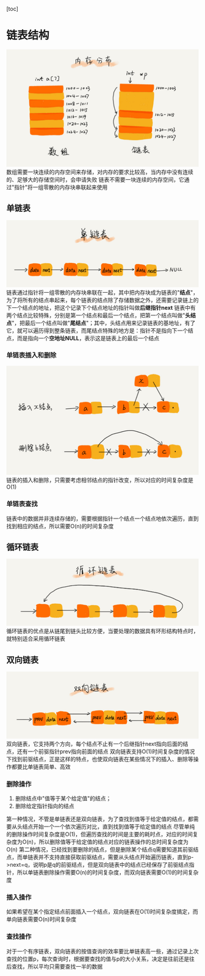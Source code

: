 [toc]

# 链表结构
![](./image/9.jpg)
数组需要一块连续的内存空间来存储，对内存的要求比较高，当内存中没有连续的、足够大的存储空间时，会申请失败
链表不需要一块连续的内存空间，它通过"指针"将一组零散的内存块串联起来使用
## 单链表
![](./image/10.jpg)
链表通过指针将一组零散的内存块串联在一起，其中把内存块成为链表的"**结点**"，为了将所有的结点串起来，每个链表的结点除了存储数据之外，还需要记录链上的下一个结点的地址，把这个记录下个结点地址的指针叫做**后继指针next**
链表中有两个结点比较特殊，分别是第一个结点和最后一个结点，把第一个结点叫做"**头结点**"，把最后一个结点叫做"**尾结点**"；其中，头结点用来记录链表的基地址，有了它，就可以遍历得到整条链表，而尾结点特殊的地方是：指针不是指向下一个结点，而是指向一个**空地址NULL**，表示这是链表上的最后一个结点
### 单链表插入和删除
![](./iamge/../image/11.jpg)
链表的插入和删除，只需要考虑相邻结点的指针改变，所以对应的时间复杂度是O(1)
### 单链表查找
链表中的数据并非连续存储的，需要根据指针一个结点一个结点地依次遍历，直到找到相应的结点，所以需要O(n)的时间复杂度
## 循环链表
![](./image/12.jpg)
循环链表的优点是从链尾到链头比较方便，当要处理的数据具有环形结构特点时，就特别适合采用循环链表
## 双向链表
![](./image/13.jpg)
双向链表，它支持两个方向，每个结点不止有一个后继指针next指向后面的结点，还有一个前驱指针prev指向前面的结点
双向链表支持O(1)时间复杂度的情况下找到前驱结点，正是这样的特点，也使双向链表在某些情况下的插入、删除等操作都要比单链表简单、高效
### 删除操作
1. 删除结点中"值等于某个给定值"的结点；
2. 删除给定指针指向的结点

第一种情况，不管是单链表还是双向链表，为了查找到值等于给定值的结点，都需要从头结点开始一个一个依次遍历对比，直到找到值等于给定值的结点
尽管单纯的删除操作时间复杂度是O(1)，但遍历查找的时间是主要的耗时点，对应的时间复杂度为O(n)，所以删除值等于给定值的结点对应的链表操作的总时间复杂度为O(n)
第二种情况，已经找到要删除的结点，但是删除某个结点q需要知道其前驱结点，而单链表并不支持直接获取前驱结点，需要从头结点开始遍历链表，直到p->next=q，说明p是q的前驱结点，但是双向链表中的结点已经保存了前驱结点指针，所以单链表删除操作需要O(n)的时间复杂度，而双向链表需要O(1)的时间复杂度
### 插入操作
如果希望在某个指定结点前面插入一个结点，双向链表在O(1)时间复杂度搞定，而单向链表需要O(n)时间复杂度
### 查找操作
对于一个有序链表，双向链表的按值查询的效率要比单链表高一些，通过记录上次查找的位置p，每次查询时，根据要查找的值与p的大小关系，决定是往前还是往后查找，所以平均只需要查找一半的数据